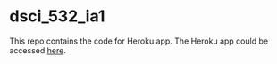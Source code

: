 # dsci_532_ia1

This repo contains the code for Heroku app. The Heroku app could be accessed [here](https://dsci532-2022-ia1-lyang.herokuapp.com/).
